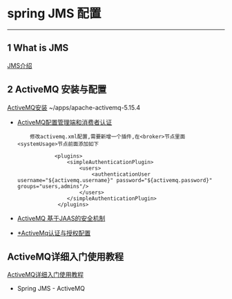 # spring JMS 配置
--- 
## 1 What is JMS
[JMS介绍](https://blog.csdn.net/qh_java/article/details/55224259)

## 2 ActiveMQ 安装与配置
[ActiveMQ安装](https://www.cnblogs.com/shamo89/p/7645651.html)
~/apps/apache-activemq-5.15.4
* [ActiveMQ配置管理端和消费者认证](http://www.68idc.cn/help/jiabenmake/qita/20160512614853.html)
    ```$xslt
        修改activemq.xml配置,需要新增一个插件,在<broker>节点里面<systemUsage>节点前面添加如下
    
                <plugins>
                 	<simpleAuthenticationPlugin>
                 		<users>
                 			<authenticationUser username="${activemq.username}" password="${activemq.password}" groups="users,admins"/>
                 		</users>
                 	</simpleAuthenticationPlugin>
                 </plugins>
    ```
   
- [ActiveMQ 基于JAAS的安全机制](https://blog.csdn.net/sunshine_bean/article/details/44118665)

- [*ActiveMq认证与授权配置](https://blog.csdn.net/chao_1990/article/details/55270922)

## ActiveMQ详细入门使用教程
[ActiveMQ详细入门使用教程](https://blog.csdn.net/liuyuanq123/article/details/79109218)
-  Spring JMS - ActiveMQ

